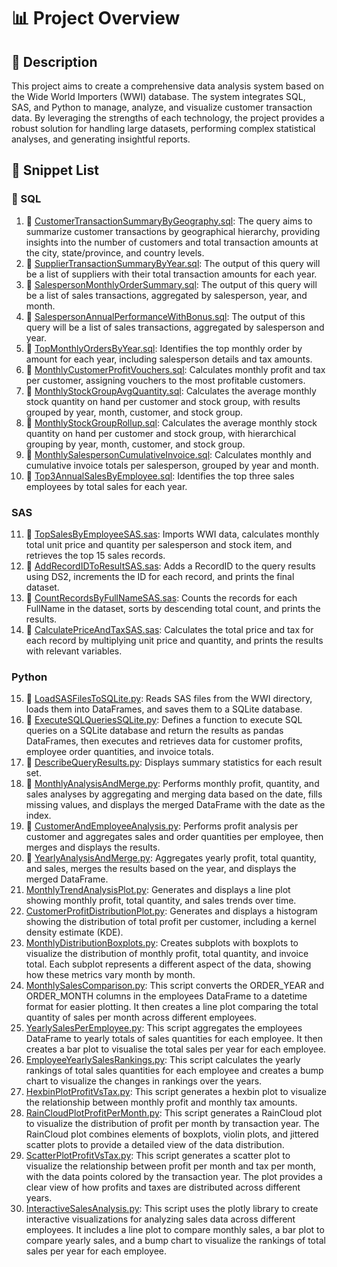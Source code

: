 # 📊 Project Overview

## 📝 Description

This project aims to create a comprehensive data analysis system based on the Wide World Importers (WWI) database. The system integrates SQL, SAS, and Python to manage, analyze, and visualize customer transaction data. By leveraging the strengths of each technology, the project provides a robust solution for handling large datasets, performing complex statistical analyses, and generating insightful reports.

## 📂 Snippet List

### 💾 SQL

1. 📌 [CustomerTransactionSummaryByGeography.sql](SQL/CustomerTransactionSummaryByGeography.sql): The query aims to summarize customer transactions by geographical hierarchy, providing insights into the number of customers and total transaction amounts at the city, state/province, and country levels.
2. 📌 [SupplierTransactionSummaryByYear.sql](SQL/SupplierTransactionSummaryByYear.sql): The output of this query will be a list of suppliers with their total transaction amounts for each year.
3. 📌 [SalespersonMonthlyOrderSummary.sql](SQL/SalespersonMonthlyOrderSummary.sql): The output of this query will be a list of sales transactions, aggregated by salesperson, year, and month.
4. 📌 [SalespersonAnnualPerformanceWithBonus.sql](SQL/SalespersonAnnualPerformanceWithBonus.sql): The output of this query will be a list of sales transactions, aggregated by salesperson and year.
5. 📌 [TopMonthlyOrdersByYear.sql](SQL/TopMonthlyOrdersByYear.sql): Identifies the top monthly order by amount for each year, including salesperson details and tax amounts.
6. 📌 [MonthlyCustomerProfitVouchers.sql](SQL/MonthlyCustomerProfitVouchers.sql): Calculates monthly profit and tax per customer, assigning vouchers to the most profitable customers.
7. 📌 [MonthlyStockGroupAvgQuantity.sql](SQL/MonthlyStockGroupAvgQuantity.sql): Calculates the average monthly stock quantity on hand per customer and stock group, with results grouped by year, month, customer, and stock group.
8. 📌 [MonthlyStockGroupRollup.sql](SQL/MonthlyStockGroupRollup.sql): Calculates the average monthly stock quantity on hand per customer and stock group, with hierarchical grouping by year, month, customer, and stock group.
9. 📌 [MonthlySalespersonCumulativeInvoice.sql](SQL/MonthlySalespersonCumulativeInvoice.sql): Calculates monthly and cumulative invoice totals per salesperson, grouped by year and month.
10. 📌 [Top3AnnualSalesByEmployee.sql](SQL/Top3AnnualSalesByEmployee.sql): Identifies the top three sales employees by total sales for each year.

### SAS

11. 📌 [TopSalesByEmployeeSAS.sas](SAS/TopSalesByEmployeeSAS.sas): Imports WWI data, calculates monthly total unit price and quantity per salesperson and stock item, and retrieves the top 15 sales records.
12. 📌 [AddRecordIDToResultSAS.sas](SAS/AddRecordIDToResultSAS.sas): Adds a RecordID to the query results using DS2, increments the ID for each record, and prints the final dataset.
13. 📌 [CountRecordsByFullNameSAS.sas](SAS/CountRecordsByFullNameSAS.sas): Counts the records for each FullName in the dataset, sorts by descending total count, and prints the results.
14. 📌 [CalculatePriceAndTaxSAS.sas](SAS/CalculatePriceAndTaxSAS.sas): Calculates the total price and tax for each record by multiplying unit price and quantity, and prints the results with relevant variables.

### Python

15. 📌 [LoadSASFilesToSQLite.py](Python/LoadSASFilesToSQLite.py): Reads SAS files from the WWI directory, loads them into DataFrames, and saves them to a SQLite database.
16. 📌 [ExecuteSQLQueriesSQLite.py](Python/ExecuteSQLQueriesSQLite.py): Defines a function to execute SQL queries on a SQLite database and return the results as pandas DataFrames, then executes and retrieves data for customer profits, employee order quantities, and invoice totals.
17. 📌 [DescribeQueryResults.py](Python/DescribeQueryResults.py): Displays summary statistics for each result set.
18. 📌 [MonthlyAnalysisAndMerge.py](Python/MonthlyAnalysisAndMerge.py): Performs monthly profit, quantity, and sales analyses by aggregating and merging data based on the date, fills missing values, and displays the merged DataFrame with the date as the index.
19. 📌 [CustomerAndEmployeeAnalysis.py](Python/CustomerAndEmployeeAnalysis.py): Performs profit analysis per customer and aggregates sales and order quantities per employee, then merges and displays the results.
20. 📌 [YearlyAnalysisAndMerge.py](Python/YearlyAnalysisAndMerge.py): Aggregates yearly profit, total quantity, and sales, merges the results based on the year, and displays the merged DataFrame.
21. [MonthlyTrendAnalysisPlot.py](Python/MonthlyTrendAnalysisPlot.py): Generates and displays a line plot showing monthly profit, total quantity, and sales trends over time.
22. [CustomerProfitDistributionPlot.py](Python/CustomerProfitDistributionPlot.py): Generates and displays a histogram showing the distribution of total profit per customer, including a kernel density estimate (KDE).
23. [MonthlyDistributionBoxplots.py](Python/MonthlyDistributionBoxplots.py): Creates subplots with boxplots to visualize the distribution of monthly profit, total quantity, and invoice total. Each subplot represents a different aspect of the data, showing how these metrics vary month by month.
24. [MonthlySalesComparison.py](Python/MonthlySalesComparison.py): This script converts the ORDER_YEAR and ORDER_MONTH columns in the employees DataFrame to a datetime format for easier plotting. It then creates a line plot comparing the total quantity of sales per month across different employees.
25. [YearlySalesPerEmployee.py](Python/YearlySalesPerEmployee.py): This script aggregates the employees DataFrame to yearly totals of sales quantities for each employee. It then creates a bar plot to visualise the total sales per year for each employee.
26. [EmployeeYearlySalesRankings.py](Python/EmployeeYearlySalesRankings.py): This script calculates the yearly rankings of total sales quantities for each employee and creates a bump chart to visualize the changes in rankings over the years.
27. [HexbinPlotProfitVsTax.py](Python/HexbinPlotProfitVsTax.py): This script generates a hexbin plot to visualize the relationship between monthly profit and monthly tax amounts.
28. [RainCloudPlotProfitPerMonth.py](Python/RainCloudPlotProfitPerMonth.py): This script generates a RainCloud plot to visualize the distribution of profit per month by transaction year. The RainCloud plot combines elements of boxplots, violin plots, and jittered scatter plots to provide a detailed view of the data distribution.
29. [ScatterPlotProfitVsTax.py](Python/ScatterPlotProfitVsTax.py): This script generates a scatter plot to visualize the relationship between profit per month and tax per month, with the data points colored by the transaction year. The plot provides a clear view of how profits and taxes are distributed across different years.
30. [InteractiveSalesAnalysis.py](Python/InteractiveSalesAnalysis.py): This script uses the plotly library to create interactive visualizations for analyzing sales data across different employees. It includes a line plot to compare monthly sales, a bar plot to compare yearly sales, and a bump chart to visualize the rankings of total sales per year for each employee.
